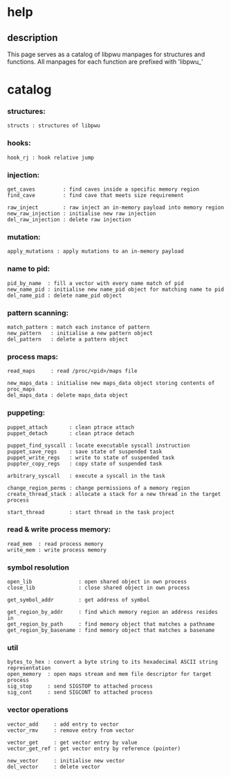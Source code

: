 # help

## description

This page serves as a catalog of libpwu manpages for structures and functions. All manpages for each function are prefixed with 'libpwu\_'

# catalog


### structures:
```
structs : structures of libpwu
```


### hooks:
```
hook_rj : hook relative jump
```

### injection:
```
get_caves         : find caves inside a specific memory region
find_cave         : find cave that meets size requirement

raw_inject        : raw inject an in-memory payload into memory region
new_raw_injection : initialise new raw injection
del_raw_injection : delete raw injection
```

### mutation:
```
apply_mutations : apply mutations to an in-memory payload
```


### name to pid:
```
pid_by_name  : fill a vector with every name match of pid
new_name_pid : initialise new name_pid object for matching name to pid
del_name_pid : delete name_pid object
```


### pattern scanning:
```
match_pattern : match each instance of pattern
new_pattern   : initialise a new pattern object
del_pattern   : delete a pattern object
```


### process maps:
```
read_maps     : read /proc/<pid>/maps file

new_maps_data : initialise new maps_data object storing contents of proc_maps
del_maps_data : delete maps_data object
```


### puppeting:
```
puppet_attach       : clean ptrace attach
puppet_detach       : clean ptrace detach

puppet_find_syscall : locate executable syscall instruction
puppet_save_regs    : save state of suspended task
puppet_write_regs   : write to state of suspended task
puppter_copy_regs   : copy state of suspended task

arbitrary_syscall   : execute a syscall in the task

change_region_perms : change permissions of a memory region
create_thread_stack : allocate a stack for a new thread in the target process

start_thread        : start thread in the task project
```


### read & write process memory:
```
read_mem  : read process memory
write_mem : write process memory
```


### symbol resolution
```
open_lib               : open shared object in own process
close_lib              : close shared object in own process

get_symbol_addr        : get address of symbol

get_region_by_addr     : find which memory region an address resides in
get_region_by_path     : find memory object that matches a pathname
get_region_by_basename : find memory object that matches a basename
```


### util
```
bytes_to_hex : convert a byte string to its hexadecimal ASCII string representation
open_memory  : open maps stream and mem file descriptor for target process
sig_stop     : send SIGSTOP to attached process
sig_cont     : send SIGCONT to attached process
```


### vector operations
```
vector_add     : add entry to vector
vector_rmv     : remove entry from vector

vector_get     : get vector entry by value 
vector_get_ref : get vector entry by reference (pointer)

new_vector     : initialise new vector
del_vector     : delete vector
```

